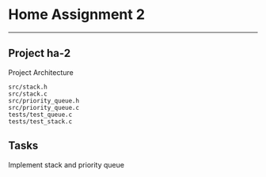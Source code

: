 # Home Assignment 2
___

## Project ha-2
Project Architecture
```
src/stack.h
src/stack.c
src/priority_queue.h
src/priority_queue.c
tests/test_queue.c
tests/test_stack.c
```
## Tasks
Implement stack and priority queue